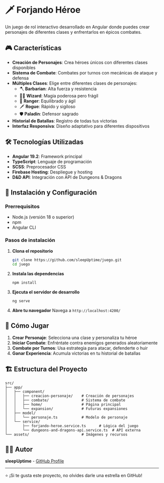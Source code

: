 # 🗡️ Forjando Héroe

Un juego de rol interactivo desarrollado en Angular donde puedes crear personajes de diferentes clases y enfrentarlos en épicos combates.

## 🎮 Características

- **Creación de Personajes**: Crea héroes únicos con diferentes clases disponibles
- **Sistema de Combate**: Combates por turnos con mecánicas de ataque y defensa
- **Múltiples Clases**: Elige entre diferentes clases de personajes:
  - 🪓 **Barbarian**: Alta fuerza y resistencia
  - 🧙‍♂️ **Wizard**: Magia poderosa pero frágil
  - 🏹 **Ranger**: Equilibrado y ágil
  - 🗡️ **Rogue**: Rápido y sigiloso
  - 🛡️ **Paladin**: Defensor sagrado
- **Historial de Batallas**: Registro de todas tus victorias
- **Interfaz Responsiva**: Diseño adaptativo para diferentes dispositivos

## 🛠️ Tecnologías Utilizadas

- **Angular 19.2**: Framework principal
- **TypeScript**: Lenguaje de programación
- **SCSS**: Preprocesador CSS
- **Firebase Hosting**: Despliegue y hosting
- **D&D API**: Integración con API de Dungeons & Dragons

## 🚀 Instalación y Configuración

### Prerrequisitos
- Node.js (versión 18 o superior)
- npm
- Angular CLI

### Pasos de instalación

1. **Clona el repositorio**
   ```bash
   git clone https://github.com/sleepUptime/juego.git
   cd juego
   ```

2. **Instala las dependencias**
   ```bash
   npm install
   ```

3. **Ejecuta el servidor de desarrollo**
   ```bash
   ng serve
   ```

4. **Abre tu navegador**
   Navega a `http://localhost:4200/`



## 🎯 Cómo Jugar

1. **Crear Personaje**: Selecciona una clase y personaliza tu héroe
2. **Iniciar Combate**: Enfréntate contra enemigos generados aleatoriamente
3. **Combate por Turnos**: Usa estrategia para atacar, defenderte o huir
4. **Ganar Experiencia**: Acumula victorias en tu historial de batallas

## 🏗️ Estructura del Proyecto

```
src/
├── app/
│   ├── component/
│   │   ├── creacion-personaje/    # Creación de personajes
│   │   ├── combate/               # Sistema de combate
│   │   ├── home/                  # Página principal
│   │   └── expansion/             # Futuras expansiones
│   ├── model/
│   │   └── personaje.ts           # Modelo de personaje
│   └── service/
│       ├── forjando-heroe.service.ts      # Lógica del juego
│       └── dungeons-and-dragons-api.service.ts  # API externa
└── assets/                        # Imágenes y recursos
```




## 👨‍💻 Autor

**sleepUptime** - [GitHub Profile](https://github.com/sleepUptime)



---

⭐ ¡Si te gusta este proyecto, no olvides darle una estrella en GitHub!

